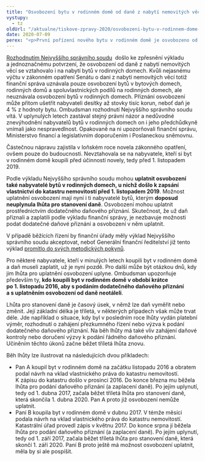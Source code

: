 ```yaml
---
title: "Osvobození bytu v rodinném domě od daně z nabytí nemovitých věcí lze uplatnit zpětně"
vystupy:
  - tz
oldUrl: "/aktualne/tiskove-zpravy-2020/osvobozeni-bytu-v-rodinnem-dome-od-dane-z-nabyti-nemovitych-veci-lze-uplatnit-zpetne"
date: 2020-07-09
perex: "<p>První pořízení nového bytu v rodinném domě je osvobozeno od daně z nabytí nemovitých věcí. Lidé, kteří si před 1. listopadem 2019 pořídili byt v rodinném domě, mohou osvobození uplatnit, pokud jim ještě neuplynula lhůta pro stanovení daně. Mohou tak učinit i ti, kdo už daňové přiznání podali a daň zaplatili podle dřívějšího výkladu finanční správy. Napravuje se tak několik let trvající nespravedlnost způsobená opomenutím zákonodárce.</p>"
---
```


<!-- imported from the old website -->

<p><a title="Otevření do nového okna" href="http://nssoud.cz/files/SOUDNI_VYKON/2020/0089_4Afs_2000044S_20200624142842.pdf" target="_blank">Rozhodnutím Nejvyššího správního soudu</a>  došlo ke zpřesnění výkladu a jednoznačnému potvrzení, že osvobození od daně z nabytí nemovitých věcí se vztahovalo i na nabytí bytů v rodinných domech. Kvůli nejasnému výčtu v zákonném opatření Senátu o dani z nabytí nemovitých věcí totiž finanční správa uznávala pouze osvobození bytů v bytových domech, rodinných domů a spoluvlastnických podílů na rodinných domech, ale neuznávala osvobození bytů v rodinných domech. Přiznání osvobození může přitom ušetřit nabyvateli desítky až stovky tisíc korun, neboť daň je 4 % z hodnoty bytu. Ombudsman rozhodnutí Nejvyššího správního soudu vítá. V uplynulých letech zastával stejný právní názor a nedůvodné znevýhodnění nabyvatelů bytů v rodinných domech on i jeho předchůdkyně vnímali jako nespravedlnost. Opakovaně na ni upozorňovali finanční správu, Ministerstvo financí a legislativním doporučením i Poslaneckou sněmovnu.</p> <p>Částečnou nápravu zajistila v loňském roce novela zákonného opatření, ovšem pouze do budoucnosti. Nevztahovala se na nabyvatele, kteří si byt v rodinném domě koupili před účinností novely, tedy před 1. listopadem 2019. </p> <p>Podle výkladu Nejvyššího správního soudu mohou <b>uplatnit osvobození také nabyvatelé bytů v rodinných domech, u nichž došlo k zapsání vlastnictví do katastru nemovitostí před 1. listopadem 2019</b>. Možnost uplatnění osvobození mají nyní i ti nabyvatelé bytů, kterým <b>doposud neuplynula lhůta pro stanovení daně</b>. Osvobození mohou uplatnit prostřednictvím dodatečného daňového přiznání. Skutečnost, že už daň přiznali a zaplatili podle výkladu finanční správy, je nezbavuje možnosti podat dodatečné daňové přiznání a osvobození v něm uplatnit.</p> <p>V případě běžících řízení by finanční úřady měly výklad Nejvyššího správního soudu akceptovat, neboť Generální finanční ředitelství již tento výklad <a href="https://www.financnisprava.cz/cs/dane/dane/dan-z-nabyti-nemovitych-veci/informace-stanoviska-sdeleni/osvobozeni-prvniho-uplatneho-nabyti-10754" target="_blank">promítlo do svých metodických pokynů</a>.</p> <p>Pro některé nabyvatele, kteří v minulých letech koupili byt v rodinném domě a daň museli zaplatit, už je nyní pozdě. Pro další může být otázkou dnů, kdy jim lhůta pro uplatnění osvobození uplyne. Ombudsman upozorňuje především ty, <b>kdo koupili byt v rodinném domě v období krátce po 1. listopadu 2016, aby s podáním dodatečného daňového přiznání a s uplatněním osvobození od daně neotáleli</b>.</p> <p>Lhůta pro stanovení daně je časový úsek, v němž lze daň vyměřit nebo změnit. Její základní délka je tříletá, v některých případech však může trvat déle. Jde například o situace, kdy byl v posledním roce lhůty vydán platební výměr, rozhodnutí o zahájení přezkumného řízení nebo výzva k podání dodatečného daňového přiznání. Na běh lhůty má také vliv zahájení daňové kontroly nebo doručení výzvy k podání řádného daňového přiznání. Učiněním těchto úkonů začne běžet tříletá lhůta znovu. </p> <p>Běh lhůty lze ilustrovat na následujících dvou příkladech:</p><ul><li>Pan A koupil byt v rodinném domě na začátku listopadu 2016 a obratem podal návrh na vklad vlastnického práva do katastru nemovitostí. K zápisu do katastru došlo v prosinci 2016. Do konce března mu běžela lhůta pro podání daňového přiznání (a zaplacení daně). Po jejím uplynutí, tedy od 1. dubna 2017, začala běžet tříletá lhůta pro stanovení daně, která skončila 1. dubna 2020. Pan A proto již osvobození nemůže uplatnit.</li><li>Paní B koupila byt v rodinném domě v dubnu 2017. V témže měsíci podala návrh na vklad vlastnického práva do katastru nemovitostí. Katastrální úřad provedl zápis v květnu 2017. Do konce srpna jí běžela lhůta pro podání daňového přiznání (a zaplacení daně). Po jejím uplynutí, tedy od 1. září 2017, začala běžet tříletá lhůta pro stanovení daně, která skončí 1. září 2020. Paní B proto ještě má možnost osvobození uplatnit, měla by si ale pospíšit.</li></ul>
